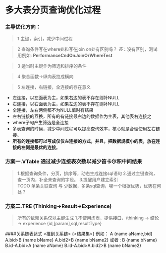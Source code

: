 # 多大表分页查询优化过程
### 主导优化方向：
> 1 主键，索引，减少中间过程

> 2 查询条件写在where处和写在join on处有区别吗？
 *答*：没有区别，测试用例如: **PerformanceCndOnJoinOrWhereTest** 
 
> 3 适当时主键作为筛选和排序的条件

> 4 聚合函数->纵向表拉成横向

> 5 左连接，右链接，全连接的存在意义
  * 左连接，以左面表为主，如果右边的表不存在则补NULL
  * 右连接，以右面表为主，如果左边的表不存在则补NULL
  * 全连接，左右两侧都不为NULL值时有结果
  * 左右链接的互换，所有的有链接最右边的数据作为主表，其他表右连接之
  * where子句产生筛选是全连接
  * 多表查询的时候，减少中间过程可以提高查询效率，核心就是合理使用左右链接。
  * **所有的连接都可以写成仅仅左连接的方式，并且，把数据规模小的表，放在连接的左侧是最优的连接**。


### 方案一.VTable 通过减少连接表次数以减少笛卡尔积中间结果
> 1.根据查询条件，分页，排序等，动态生成连接sql语句
> 2.通过主键查询，查一页内，补全未查询的字段。
> 3.提醒用户建立索引	
>TODO 单条关联查询 与 少数据，多条sql查询，哪一个根据优势，优势在何处？

### 方案二.TRE (Thinking->Result->Experience)
>所有的依赖关系仅以主键生成
>1.不使用虚表，提供接口，/thinking -> 结论 -> experience {id,[param],sql,resultType}

####关系链表达式  <推到关系链> {<结果集>}
例如：
A {name aName,bid}
A.bid>B {name bName}
A.bid2>B {name bName2}
或者 :
B {name bName}
B.id-A.bid>A {name aName}
B.id-A.bid>A.bid2>B {name bName2}
 
 